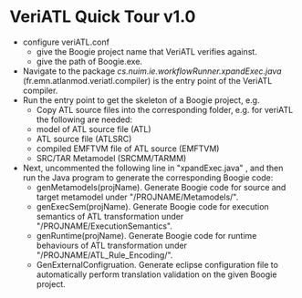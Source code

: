 VeriATL Quick Tour v1.0 
===
- configure veriATL.conf
  - give the Boogie project name that VeriATL verifies against.
  - give the path of Boogie.exe.
- Navigate to the package *cs.nuim.ie.workflowRunner.xpandExec.java* (fr.emn.atlanmod.veriatl.compiler) is the entry point of the VeriATL compiler. 
- Run the entry point to get the skeleton of a Boogie project, e.g.
  - Copy ATL source files into the corresponding folder, e.g. for veriATL the following are needed:
  - model of ATL source file (ATL)
  - ATL source file (ATLSRC)
  - compiled EMFTVM file of ATL source (EMFTVM)
  - SRC/TAR Metamodel (SRCMM/TARMM)
- Next, uncommented the following line in "xpandExec.java" , and then run the Java program to generate the corresponding Boogie code: 
  - genMetamodels(projName). Generate Boogie code for source and target metamodel under "/PROJNAME/Metamodels/". 
  - genExecSem(projName). Generate Boogie code for execution semantics of ATL transformation under "/PROJNAME/ExecutionSemantics". 
  - genRuntime(projName). Generate Boogie code for runtime behaviours of ATL transformation under "/PROJNAME/ATL_Rule_Encoding/". 
  - GenExternalConfigruation. Generate eclipse configuration file to automatically perform translation validation on the given Boogie project.
